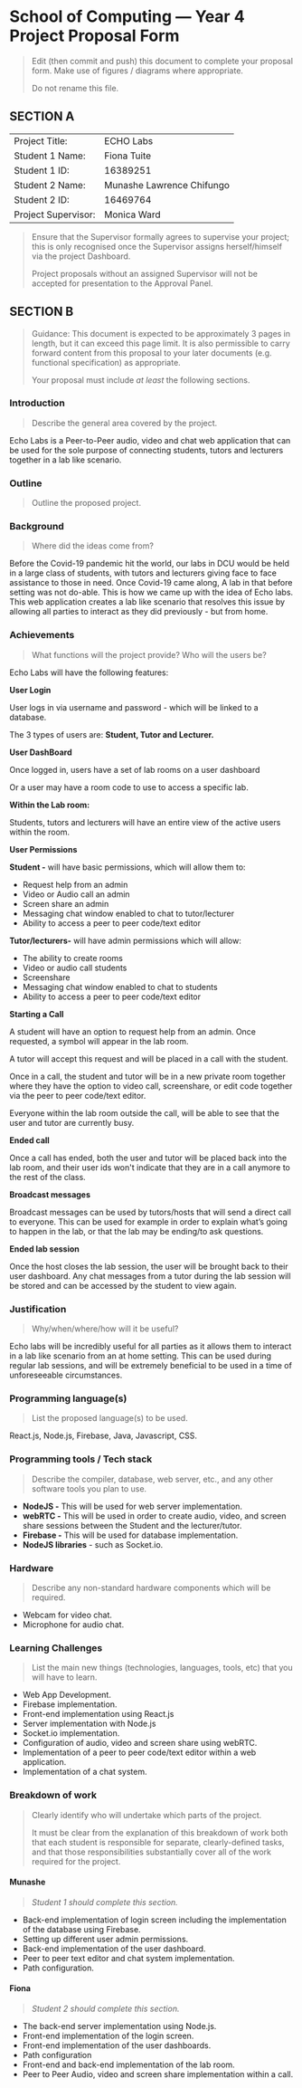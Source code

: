 # School of Computing &mdash; Year 4 Project Proposal Form

> Edit (then commit and push) this document to complete your proposal form.
> Make use of figures / diagrams where appropriate.
>
> Do not rename this file.

## SECTION A

|                     |                   |
|---------------------|-------------------|
|Project Title:       | ECHO Labs         |
|Student 1 Name:      | Fiona Tuite       |
|Student 1 ID:        | 16389251          |
|Student 2 Name:      | Munashe Lawrence Chifungo  |
|Student 2 ID:        | 16469764          |
|Project Supervisor:  | Monica Ward       |

> Ensure that the Supervisor formally agrees to supervise your project; this is only recognised once the
> Supervisor assigns herself/himself via the project Dashboard.
>
> Project proposals without an assigned
> Supervisor will not be accepted for presentation to the Approval Panel.

## SECTION B

> Guidance: This document is expected to be approximately 3 pages in length, but it can exceed this page limit.
> It is also permissible to carry forward content from this proposal to your later documents (e.g. functional
> specification) as appropriate.
>
> Your proposal must include *at least* the following sections.


### Introduction

> Describe the general area covered by the project.

Echo Labs is a Peer-to-Peer audio, video and chat web application that can be used for the sole purpose of connecting students, tutors and lecturers together in a lab like scenario.

### Outline

> Outline the proposed project.

### Background

> Where did the ideas come from?

Before the Covid-19 pandemic hit the world, our labs in DCU would be held in a large class of students, with tutors and lecturers giving face to face assistance to those in need. Once Covid-19 came along, A lab in that before setting was not do-able. This is how we came up with the idea of Echo labs. This web application creates a lab like scenario that resolves this issue by allowing all parties to interact as they did previously - but from home.


### Achievements

> What functions will the project provide? Who will the users be?

Echo Labs will have the following features:

**User Login**

User logs in via username and password - which will be linked to a database.

The 3 types of users are: **Student, Tutor and Lecturer.**

**User DashBoard**

Once logged in, users have a set of lab rooms on a user dashboard

Or a user may have a room code to use to access a specific lab.

**Within the Lab room:**

Students, tutors and lecturers will have an entire view of the active users within the room.

**User Permissions**

**Student -** will have basic permissions, which will allow them to:

* Request help from an admin
* Video or Audio call an admin
* Screen share an admin
* Messaging chat window enabled to chat to tutor/lecturer
* Ability to access a peer to peer code/text editor 

**Tutor/lecturers-** will have admin permissions which will allow:

* The ability to create rooms
* Video or audio call students
* Screenshare
* Messaging chat window enabled to chat to students
* Ability to access a peer to peer code/text editor


**Starting a Call**

A student will have an option to request help from an admin. Once requested, a symbol will appear in the lab room.

A tutor will accept this request and will be placed in a call with the student.

Once in a call, the student and tutor will be in a new private room together where they have the option to video call, screenshare, or edit code together via the peer to peer code/text editor.

Everyone within the lab room outside the call, will be able to see that the user and tutor are currently busy.


**Ended call**

Once a call has ended, both the user and tutor will be placed back into the lab room, and their user ids won't indicate that they are in a call anymore to the rest of the class.

**Broadcast messages**

Broadcast messages can be used by tutors/hosts that will send a direct call to everyone. This can be used for example in order to explain what’s going to happen in the lab, or that the lab may be ending/to ask questions.

**Ended lab session**

Once the host closes the lab session, the user will be brought back to their user dashboard. Any chat messages from a tutor during the lab session will be stored and can be accessed by the student to view again.


### Justification

> Why/when/where/how will it be useful?

Echo labs will be incredibly useful for all parties as it allows them to interact in a lab like scenario from an at home setting. This can be used during regular lab sessions, and will be extremely beneficial to be used in a time of unforeseeable circumstances.

### Programming language(s)

> List the proposed language(s) to be used.

React.js, Node.js, Firebase, Java, Javascript, CSS.

### Programming tools / Tech stack

> Describe the compiler, database, web server, etc., and any other software tools you plan to use.

* **NodeJS -** This will be used for web server implementation.
* **webRTC -** This will be used in order to create audio, video, and screen share sessions between the Student and the lecturer/tutor.
* **Firebase -**  This will be used for database implementation.
* **NodeJS libraries** - such as Socket.io.

### Hardware

> Describe any non-standard hardware components which will be required.

* Webcam for video chat.
* Microphone for audio chat.

### Learning Challenges

> List the main new things (technologies, languages, tools, etc) that you will have to learn.

* Web App Development.
* Firebase implementation.
* Front-end implementation using React.js
* Server implementation with Node.js
* Socket.io implementation.
* Configuration of audio, video and screen share using webRTC.
* Implementation of a peer to peer code/text editor within a web application.
* Implementation of a chat system.


### Breakdown of work

> Clearly identify who will undertake which parts of the project.
>
> It must be clear from the explanation of this breakdown of work both that each student is responsible for
> separate, clearly-defined tasks, and that those responsibilities substantially cover all of the work required
> for the project.

#### Munashe

> *Student 1 should complete this section.*

* Back-end implementation of login screen including the implementation of the database using Firebase. 
* Setting up different user admin permissions. 
* Back-end implementation of the user dashboard. 
* Peer to peer text editor and chat system implementation.
* Path configuration.


#### Fiona

> *Student 2 should complete this section.*

* The back-end server implementation using Node.js. 
* Front-end implementation of the login screen. 
* Front-end implementation of the user dashboards. 
* Path configuration
* Front-end and back-end implementation of the lab room. 
* Peer to Peer Audio, video and screen share implementation within a call. 





